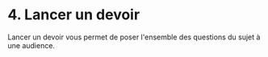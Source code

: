 # 4. Lancer un devoir

Lancer un devoir vous permet de poser l'ensemble des questions du sujet à une audience.
